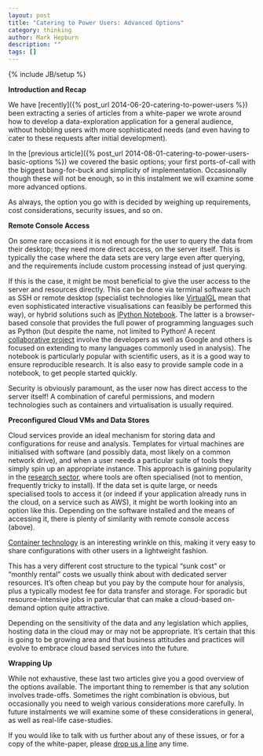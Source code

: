 ```yaml
---
layout: post
title: "Catering to Power Users: Advanced Options"
category: thinking
author: Mark Hepburn
description: ""
tags: []
---
```

{% include JB/setup %}

**Introduction and Recap**

We have [recently]({% post_url 2014-06-20-catering-to-power-users %})
been extracting a series of articles from a white-paper we wrote around
how to develop a data-exploration application for a general audience,
without hobbling users with more sophisticated needs (and even having
to cater to these requests after initial development).

In the
[previous article]({% post_url 2014-08-01-catering-to-power-users-basic-options %})
we covered the basic options; your first ports-of-call with the
biggest bang-for-buck and simplicity of implementation.  Occasionally
though these will not be enough, so in this instalment we will
examine some more advanced options.

As always, the option you go with is decided by weighing up
requirements, cost considerations, security issues, and so on.

**Remote Console Access**

On some rare occasions it is not enough for the user to query the data
from their desktop; they need more direct access, on the server
itself.  This is typically the case where the data sets are very large
even after querying, and the requirements include custom processing
instead of just querying.

If this is the case, it might be most beneficial to give the user
access to the server and resources directly.  This can be done via
terminal software such as SSH or remote desktop (specialist
technologies like [VirtualGL](http://www.virtualgl.org/) mean that
even sophisticated interactive visualisations can feasibly be
performed this way), or hybrid solutions such as
[IPython Notebook](http://ipython.org/notebook.html).  The latter is a
browser-based console that provides the full power of programming
languages such as Python (but despite the name, not limited to Python!
A recent
[collaborative project](https://colaboratory.jupyter.org/welcome/)
involve the developers as well as Google and others is focused on
extending to many languages commonly used in analysis).  The notebook
is particularly popular with scientific users, as it is a good way to
ensure reproducible research.  It is also easy to provide sample code
in a notebook, to get people started quickly.

Security is obviously paramount, as the user now has direct access to
the server itself!  A combination of careful permissions, and modern
technologies such as containers and virtualisation is usually
required.

**Preconfigured Cloud VMs and Data Stores**

Cloud services provide an ideal mechanism for storing data and
configurations for reuse and analysis.  Templates for virtual machines
are initialised with software (and possibly data, most likely on a
common network drive), and when a user needs a particular suite of
tools they simply spin up an appropriate instance.  This approach is
gaining popularity in the
[research sector](https://www.nectar.org.au/research-cloud), where
tools are often specialised (not to mention, frequently tricky to
install).  If the data set is quite large, or needs specialised tools
to access it (or indeed if your application already runs in the cloud,
on a service such as AWS), it might be worth looking into an option
like this.  Depending on the software installed and the means of
accessing it, there is plenty of similarity with remote console access
(above).

[Container technology](https://www.docker.com/) is an interesting
wrinkle on this, making it very easy to share configurations with
other users in a lightweight fashion.

This has a very different cost structure to the typical “sunk cost” or
“monthly rental” costs we usually think about with dedicated server
resources.  It’s often cheap but you pay by the compute hour for
analysis, plus a typically modest fee for data transfer and storage.
For sporadic but resource-intensive jobs in particular that can make a
cloud-based on-demand option quite attractive.

Depending on the sensitivity of the data and any legislation which
applies, hosting data in the cloud may or may not be appropriate.
It’s certain that this is going to be growing area and that business
attitudes and practices will evolve to embrace cloud based services
into the future.

**Wrapping Up**

While not exhaustive, these last two articles give you a good overview
of the options available.  The important thing to remember is that any
solution involves trade-offs.  Sometimes the right combination is
obvious, but occasionally you need to weigh various considerations
more carefully.  In future instalments we will examine some of these
considerations in general, as well as real-life case-studies.

If you would like to talk with us further about any of these issues,
or for a copy of the white-paper, please
[drop us a line](mailto:hello@condense.com.au) any time.
